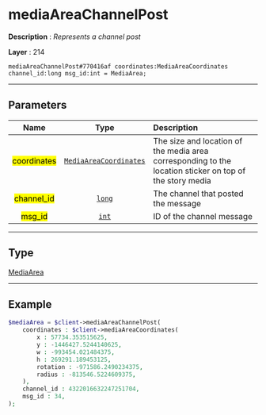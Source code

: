 # mediaAreaChannelPost

**Description** : *Represents a channel post*

**Layer** : 214

```tl
mediaAreaChannelPost#770416af coordinates:MediaAreaCoordinates channel_id:long msg_id:int = MediaArea;
```

---

## Parameters

| Name | Type | Description |
| :---: | :---: | :--- |
| <mark>coordinates</mark> | [`MediaAreaCoordinates`](type/MediaAreaCoordinates) | The size and location of the media area corresponding to the location sticker on top of the story media |
| <mark>channel_id</mark> | [`long`](type/long) | The channel that posted the message |
| <mark>msg_id</mark> | [`int`](type/int) | ID of the channel message |

---

## Type

[MediaArea](type/MediaArea)

---

## Example

```php
$mediaArea = $client->mediaAreaChannelPost(
	coordinates : $client->mediaAreaCoordinates(
		x : 57734.353515625,
		y : -1446427.5244140625,
		w : -993454.021484375,
		h : 269291.189453125,
		rotation : -971586.2490234375,
		radius : -813546.5224609375,
	),
	channel_id : 4322016632247251704,
	msg_id : 34,
);
```